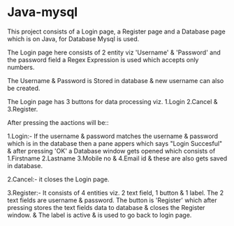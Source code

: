 # Java-mysql
This project consists of a Login page, a Register page and a Database page which is on Java, for Database Mysql is used.

The Login page here consists of 2 entity viz 'Username' & 'Password' and the password field a Regex Expression is used
which accepts only numbers.

The Username & Password is Stored in database & new username can also be created.

The Login page has 3 buttons for data processing viz. 1.Login 2.Cancel & 3.Register.

After pressing the aactions will be::

1.Login:- If the username & password matches the username & password which is in the database then a pane appers which says
  "Login Succesful" & after pressing 'OK' a Database window gets opened which consists of 1.Firstname 2.Lastname 3.Mobile no
  & 4.Email id & these are also gets saved in database.

2.Cancel:- it closes the Login page.

3.Register:- It consists of 4 entities viz. 2 text field, 1 button & 1 label. The 2 text fields are username & password. The
  button is 'Register' which after pressing stores the text fields data to database & closes the Register window. & The label
  is active & is used to go back to login page.
